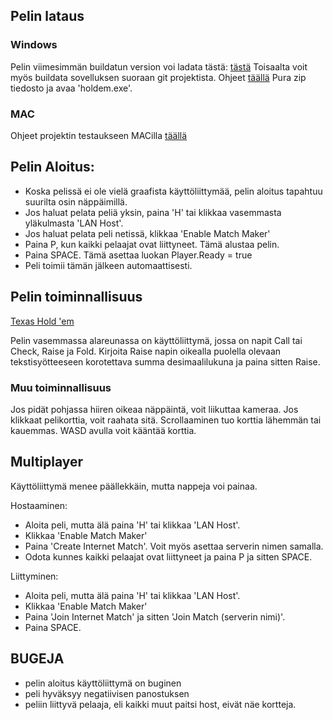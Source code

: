 ## Pelin lataus

### Windows
Pelin viimesimmän buildatun version voi ladata tästä:
[tästä](https://drive.google.com/open?id=1it7eoycKKE_Dtn377UHfCfEqNNkFKwAJ)
Toisaalta voit myös buildata sovelluksen suoraan git projektista. Ohjeet [täällä](https://github.com/porrasm/otm-harjoitustyo/blob/master/ohjaajille.md)
Pura zip tiedosto ja avaa 'holdem.exe'.

### MAC

Ohjeet projektin testaukseen MACilla [täällä](https://github.com/porrasm/otm-harjoitustyo/blob/master/ohjaajille.md)


## Pelin Aloitus:

- Koska pelissä ei ole vielä graafista käyttöliittymää, pelin aloitus tapahtuu suurilta osin näppäimillä.
- Jos haluat pelata peliä yksin, paina 'H' tai klikkaa vasemmasta yläkulmasta 'LAN Host'.
- Jos haluat pelata peli netissä, klikkaa 'Enable Match Maker' 
- Paina P, kun kaikki pelaajat ovat liittyneet. Tämä alustaa pelin.
- Paina SPACE. Tämä asettaa luokan Player.Ready = true
- Peli toimii tämän jälkeen automaattisesti.

## Pelin toiminnallisuus

[Texas Hold 'em](https://www.pokerlistings.com/poker-rules-texas-holdem)

Pelin vasemmassa alareunassa on käyttöliittymä, jossa on napit Call tai Check, Raise ja Fold.
Kirjoita Raise napin oikealla puolella olevaan tekstisyötteeseen korotettava summa desimaalilukuna ja paina sitten Raise.

### Muu toiminnallisuus

Jos pidät pohjassa hiiren oikeaa näppäintä, voit liikuttaa kameraa.
Jos klikkaat pelikorttia, voit raahata sitä. Scrollaaminen tuo korttia lähemmän tai kauemmas. WASD avulla voit kääntää korttia.


## Multiplayer

Käyttöliittymä menee päällekkäin, mutta nappeja voi painaa.

Hostaaminen:

- Aloita peli, mutta älä paina 'H' tai klikkaa 'LAN Host'.
- Klikkaa 'Enable Match Maker'
- Paina 'Create Internet Match'. Voit myös asettaa serverin nimen samalla.
- Odota kunnes kaikki pelaajat ovat liittyneet ja paina P ja sitten SPACE.

Liittyminen:

- Aloita peli, mutta älä paina 'H' tai klikkaa 'LAN Host'.
- Klikkaa 'Enable Match Maker'
- Paina 'Join Internet Match' ja sitten 'Join Match (serverin nimi)'.
- Paina SPACE.

## BUGEJA

- pelin aloitus käyttöliittymä on buginen
- peli hyväksyy negatiivisen panostuksen
- peliin liittyvä pelaaja, eli kaikki muut paitsi host, eivät näe kortteja.